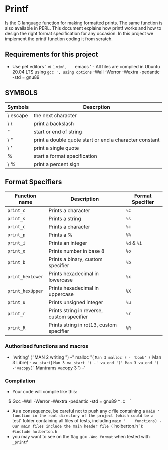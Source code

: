 
# Printf 
Is the C language function for making formatted prints. The same
function is also available in PERL. This document explains how printf works
and how to design the right format specification for any occasion. In this
project we implement the printf function coding it from scratch.

## Requirements for this project

- Use pet editors    ' vi ',    ` vim',    ` emacs ' - All files are
compiled in Ubuntu 20.04 LTS using    ` gcc ', using options
` -Wall -Werror -Wextra -pedantic -std = gnu89


## SYMBOLS
|Symbols |   Descrption  
|--|--|
|\ escape |   the next character 
| \ \  | print a backslash  |
|  "  | start or end of string |
| \ "  | print a double quote start or end a character constant  |
|  \ ’   |  print a single quote |
|   %    |  start a format specification  |
|  \ %    | print a percent sign |


## Format Specifiers
|Function name  | Description | Format Specifier
|--|--|--|
|`print_c` | Prints a character |`%c`|
|`print_s` | Prints a string |`%s`|
|`print_c` | Prints a character |`%c`|
|`print_p` | Prints a % |`%%`|
|`print_i` | Prints an integer |`%d`  &  `%i`|
|`print_o` | Prints number in base 8|`%o`|
|`print_b` | Prints a binary, custom specifier|`%b`|
|`print_hexLower` |Prints hexadecimal in lowercase|`%x`|
|`print_hexUpper`|Prints hexadecimal in uppercase|`%X`|
|`print_u`|Prints unsigned integer|`%u`|
|`print_r`|Prints string in reverse, custom specifier|`%r`|
|`print_R`|Prints string in rot13, custom specifier|`%R`|


### Authorized functions and macros

- 'writing' ( 'MAN 2 writing ") -" malloc "( ` Man 3 malloc') - 'book'
( ` Man 3 Libre) - ` va_start `( ` Man 3 va_start ') -' va_end
'(' Man 3 va_end ') -'vacopy `( ` Mantrams vacopy 3 ') -'

### Compilation

-   Your code will compile like this:

` ` $ Gcc -Wall -Werror -Wextra -pedantic -std = gnu89 * .c ` ` `




-   As a consequence, be careful not to push any c file containing a    ` main '
function in the root directory of the project (which could be a   ` test' folder
containing all files of tests, including    ` main '    functions) - Our main
files include the main header file ( ` holberton.h '): ` #include holberton.h `
- you may want to see on the flag gcc    ` -Wno format `    when tested with
` _printf `
